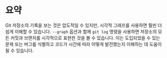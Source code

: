 # 요약

Git 저장소의 기록을 보는 것은 압도적일 수 있지만, 시각적 그래프를 사용하면 훨씬 더 쉽게 이해할 수 있습니다. `--graph` 옵션과 함께 `git log` 명령을 사용하면 저장소의 모든 커밋과 브랜치를 시각적으로 표현한 것을 볼 수 있습니다. 이는 도입되었을 수 있는 문제 또는 버그를 식별하고 코드가 시간에 따라 어떻게 발전했는지 이해하는 데 도움이 될 수 있습니다.
